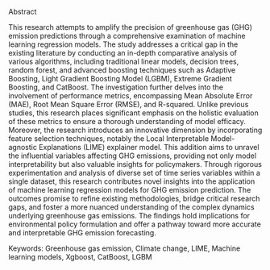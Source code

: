 Abstract

This research attempts to amplify the precision of greenhouse gas (GHG) emission predictions through a comprehensive examination of machine learning regression models. The study addresses a critical gap in the existing literature by conducting an in-depth comparative analysis of various algorithms, including traditional linear models, decision trees, random forest, and advanced boosting techniques such as Adaptive Boosting, Light Gradient Boosting Model (LGBM), Extreme Gradient Boosting, and CatBoost. The investigation further delves into the involvement of performance metrics, encompassing Mean Absolute Error (MAE), Root Mean Square Error (RMSE), and R-squared. Unlike previous studies, this research places significant emphasis on the holistic evaluation of these metrics to ensure a thorough understanding of model efficacy. Moreover, the research introduces an innovative dimension by incorporating feature selection techniques, notably the Local Interpretable Model-agnostic Explanations (LIME) explainer model. This addition aims to unravel the influential variables affecting GHG emissions, providing not only model interpretability but also valuable insights for policymakers. Through rigorous experimentation and analysis of diverse set of time series variables within a single dataset, this research contributes novel insights into the application of machine learning regression models for GHG emission prediction. The outcomes promise to refine existing methodologies, bridge critical research gaps, and foster a more nuanced understanding of the complex dynamics underlying greenhouse gas emissions. The findings hold implications for environmental policy formulation and offer a pathway toward more accurate and interpretable GHG emission forecasting.

Keywords: Greenhouse gas emission, Climate change, LIME, Machine learning models, Xgboost, CatBoost, LGBM
